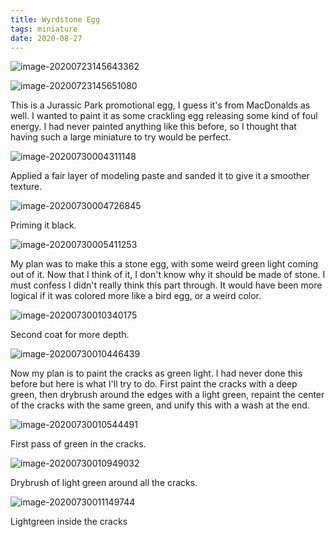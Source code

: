 ```yaml
---
title: Wyrdstone Egg
tags: miniature
date: 2020-08-27
---
```


![image-20200723145643362](image-20200723145643362.png)

![image-20200723145651080](image-20200723145651080.png)

This is a Jurassic Park promotional egg, I guess it's from MacDonalds as well. I wanted to paint it as some crackling egg releasing some kind of foul energy. I had never painted anything like this before, so I thought that having such a large miniature to try would be perfect.

![image-20200730004311148](image-20200730004311148.png)

Applied a fair layer of modeling paste and sanded it to give it a smoother texture.

![image-20200730004726845](image-20200730004726845.png)

Priming it black.

![image-20200730005411253](image-20200730005411253.png)

My plan was to make this a stone egg, with some weird green light coming out of it. Now that I think of it, I don't know why it should be made of stone. I must confess I didn't really think this part through. It would have been more logical if it was colored more like a bird egg, or a weird color.

![image-20200730010340175](image-20200730010340175.png)

Second coat for more depth.

![image-20200730010446439](image-20200730010446439.png)

Now my plan is to paint the cracks as green light. I had never done this before but here is what I'll try to do. First paint the cracks with a deep green, then drybrush around the edges with a light green, repaint the center of the cracks with the same green, and unify this with a wash at the end.

![image-20200730010544491](image-20200730010544491.png)

First pass of green in the cracks.

![image-20200730010949032](image-20200730010949032.png)

Drybrush of light green around all the cracks.

![image-20200730011149744](image-20200730011149744.png)

Lightgreen inside the cracks